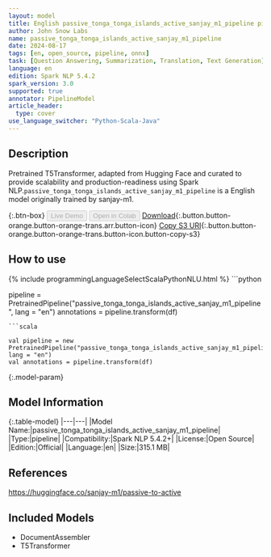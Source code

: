```yaml
---
layout: model
title: English passive_tonga_tonga_islands_active_sanjay_m1_pipeline pipeline T5Transformer from sanjay-m1
author: John Snow Labs
name: passive_tonga_tonga_islands_active_sanjay_m1_pipeline
date: 2024-08-17
tags: [en, open_source, pipeline, onnx]
task: [Question Answering, Summarization, Translation, Text Generation]
language: en
edition: Spark NLP 5.4.2
spark_version: 3.0
supported: true
annotator: PipelineModel
article_header:
  type: cover
use_language_switcher: "Python-Scala-Java"
---
```


## Description

Pretrained T5Transformer, adapted from Hugging Face and curated to provide scalability and production-readiness using Spark NLP.`passive_tonga_tonga_islands_active_sanjay_m1_pipeline` is a English model originally trained by sanjay-m1.

{:.btn-box}
<button class="button button-orange" disabled>Live Demo</button>
<button class="button button-orange" disabled>Open in Colab</button>
[Download](https://s3.amazonaws.com/auxdata.johnsnowlabs.com/public/models/passive_tonga_tonga_islands_active_sanjay_m1_pipeline_en_5.4.2_3.0_1723854181491.zip){:.button.button-orange.button-orange-trans.arr.button-icon}
[Copy S3 URI](s3://auxdata.johnsnowlabs.com/public/models/passive_tonga_tonga_islands_active_sanjay_m1_pipeline_en_5.4.2_3.0_1723854181491.zip){:.button.button-orange.button-orange-trans.button-icon.button-copy-s3}

## How to use



<div class="tabs-box" markdown="1">
{% include programmingLanguageSelectScalaPythonNLU.html %}
```python

pipeline = PretrainedPipeline("passive_tonga_tonga_islands_active_sanjay_m1_pipeline", lang = "en")
annotations =  pipeline.transform(df)   

```
```scala

val pipeline = new PretrainedPipeline("passive_tonga_tonga_islands_active_sanjay_m1_pipeline", lang = "en")
val annotations = pipeline.transform(df)

```
</div>

{:.model-param}
## Model Information

{:.table-model}
|---|---|
|Model Name:|passive_tonga_tonga_islands_active_sanjay_m1_pipeline|
|Type:|pipeline|
|Compatibility:|Spark NLP 5.4.2+|
|License:|Open Source|
|Edition:|Official|
|Language:|en|
|Size:|315.1 MB|

## References

https://huggingface.co/sanjay-m1/passive-to-active

## Included Models

- DocumentAssembler
- T5Transformer
